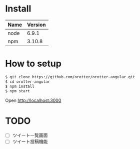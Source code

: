 # Install

|Name|Version|
| --- | --- |
|node|6.9.1|
|npm|3.10.8|

# How to setup

```sh
$ git clone https://github.com/orotter/orotter-angular.git
$ cd orotter-angular
$ npm install
$ npm start
```

Open [http://localhost:3000](http://localhost:3000)

# TODO

- [ ] ツイート一覧画面
- [ ] ツイート投稿機能